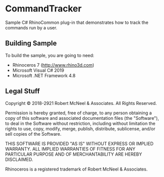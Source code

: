 CommandTracker
==============

Sample C# RhinoCommon plug-in that demonstrates how to track the commands run by a user.

Building Sample
--------------------
To build the sample, you are going to need:

* Rhinoceros 7 (http://www.rhino3d.com)
* Microsoft Visual C# 2019
* Microsoft .NET Framework 4.8

Legal Stuff
-----------
Copyright © 2018-2921 Robert McNeel & Associates. All Rights Reserved.

Permission is hereby granted, free of charge, to any person obtaining a copy of
this software and associated documentation files (the "Software"), to deal in
the Software without restriction, including without limitation the rights to use,
copy, modify, merge, publish, distribute, sublicense, and/or sell copies of the
Software.

THIS SOFTWARE IS PROVIDED "AS IS" WITHOUT EXPRESS OR IMPLIED WARRANTY. ALL IMPLIED
WARRANTIES OF FITNESS FOR ANY PARTICULAR PURPOSE AND OF MERCHANTABILITY ARE HEREBY
DISCLAIMED.

Rhinoceros is a registered trademark of Robert McNeel & Associates.
